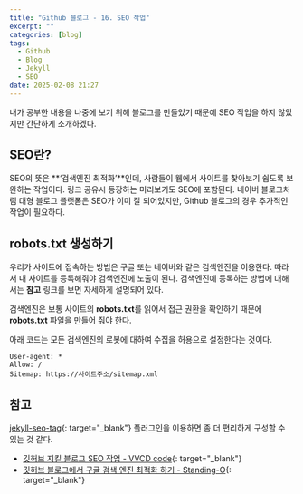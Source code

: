 ```yaml
---
title: "Github 블로그 - 16. SEO 작업"
excerpt: ""
categories: [blog]
tags:
  - Github
  - Blog
  - Jekyll
  - SEO
date: 2025-02-08 21:27
---
```


내가 공부한 내용을 나중에 보기 위해 블로그를 만들었기 때문에 SEO 작업을 하지 않았지만 간단하게 소개하겠다.

## SEO란?

SEO의 뜻은 **‘검색엔진 최적화’**인데, 사람들이 웹에서 사이트를 찾아보기 쉽도록 보완하는 작업이다. 링크 공유시 등장하는 미리보기도 SEO에 포함된다. 네이버 블로그처럼 대형 블로그 플랫폼은 SEO가 이미 잘 되어있지만, Github 블로그의 경우 추가적인 작업이 필요하다.

## robots.txt 생성하기

우리가 사이트에 접속하는 방법은 구글 또는 네이버와 같은 검색엔진을 이용한다. 따라서 내 사이트를 등록해줘야 검색엔진에 노출이 된다. 검색엔진에 등록하는 방법에 대해서는 **참고** 링크를 보면 자세하게 설명되어 있다.

검색엔진은 보통 사이트의 **robots.txt**를 읽어서 접근 권환을 확인하기 때문에 **robots.txt** 파일을 만들어 줘야 한다.

아래 코드는 모든 검색엔진의 로봇에 대하여 수집을 허용으로 설정한다는 것이다.

```
User-agent: *
Allow: /
Sitemap: https://사이트주소/sitemap.xml
```

## 참고

[jekyll-seo-tag](https://github.com/jekyll/jekyll-seo-tag){: target="_blank"} 플러그인을 이용하면 좀 더 편리하게 구성할 수 있는 것 같다.

* [깃허브 지킬 블로그 SEO 작업 - VVCD code](https://vvcdcode.github.io/2019/08/15/jekyll-seo.html){: target="_blank"}
* [깃허브 블로그에서 구글 검색 엔진 최적화 하기 - Standing-O](https://standing-o.github.io/posts/jekyll-seo/){: target="_blank"}
